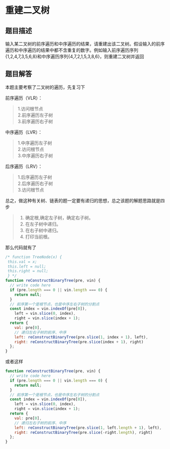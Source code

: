 # 重建二叉树

## 题目描述

输入某二叉树的前序遍历和中序遍历的结果，请重建出该二叉树。假设输入的前序遍历和中序遍历的结果中都不含重复的数字。例如输入前序遍历序列{1,2,4,7,3,5,6,8}和中序遍历序列{4,7,2,1,5,3,8,6}，则重建二叉树并返回

## 题目解答

本题主要考察了二叉树的遍历，先复习下

前序遍历（VLR）：

> 1.访问根节点  
> 2.前序遍历左子树  
> 3.前序遍历右子树

中序遍历（LVR）：

> 1.中序遍历左子树  
> 2.访问根节点  
> 3.中序遍历右子树

后序遍历（LRV）：

> 1.后序遍历左子树  
> 2.后序遍历右子树  
> 3.访问根节点

总之，做这种有关树、链表的题一定要有递归的思想，总之该题的解题思路就是四步

> 1. 确定根,确定左子树，确定右子树。
> 2. 在左子树中递归。
> 3. 在右子树中递归。
> 4. 打印当前根。

那么代码就有了

```javascript
/* function TreeNode(x) {
 this.val = x;
 this.left = null;
 this.right = null;
 } */
function reConstructBinaryTree(pre, vin) {
  // write code here
  if (pre.length === 0 || vin.length === 0) {
    return null;
  }
  // 前序第一个是根节点，也是中序左右子树的分割点
  const index = vin.indexOf(pre[0]),
    left = vin.slice(0, index),
    right = vin.slice(index + 1);
  return {
    val: pre[0],
    // 递归左右子树的前序、中序
    left: reConstructBinaryTree(pre.slice(1, index + 1), left),
    right: reConstructBinaryTree(pre.slice(index + 1), right)
  };
}
```

或者这样

```javascript
function reConstructBinaryTree(pre, vin) {
  // write code here
  if (pre.length === 0 || vin.length === 0) {
    return null;
  }
  // 前序第一个是根节点，也是中序左右子树的分割点
  const index = vin.indexOf(pre[0]),
    left = vin.slice(0, index),
    right = vin.slice(index + 1);
  return {
    val: pre[0],
    // 递归左右子树的前序、中序
    left: reConstructBinaryTree(pre.slice(1, left.length + 1), left),
    right: reConstructBinaryTree(pre.slice(-right.length), right)
  };
}
```
